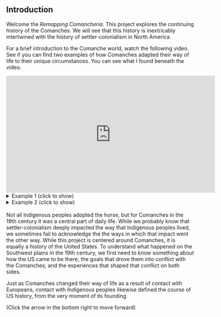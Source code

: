 ## Introduction

Welcome the _Remapping Comanchería_. This project explores the continuing history of the Comanches. We will see that this history is inextricably intertwined with the history of settler-colonialism in North America.

For a brief introduction to the Comanche world, watch the following video. See if you can find two examples of how Comanches adapted their way of life to their unique circumstances. You can see what I found beneath the video.

<iframe width="560" height="315" src="https://www.youtube.com/embed/MRXXvm-zKTY" frameborder="0" allow="accelerometer; autoplay; clipboard-write; encrypted-media; gyroscope; picture-in-picture" allowfullscreen></iframe>

<br/>
<details><summary>Example 1 (click to show)</summary>
<p>
- Comanches used horses to enhance their ability to hunt and secure food for their people
</p>
</details>
<details><summary>Example 2 (click to show)</summary>
<p>
- Comanches used horses to give them an advantage in warfare
</p>
</details>
<br/>
Not all Indigenous peoples adopted the horse, but for Comanches in the 19th century it was a central part of daily life. While we probably know that settler-colonialism deeply impacted the way that Indigenous peoples lived, we sometimes fail to acknowledge the the ways in which that impact went the other way. While this project is centered around Comanches, it is equally a history of the United States. To understand what happened on the Southwest plains in the 19th century, we first need to know something about how the US came to be there, the goals that drove them into conflict with the Comanches, and the experiences that shaped that conflict on both sides.

Just as Comanches changed their way of life as a result of contact with Europeans, contact with Indigenous peoples likewise defined the course of US history, from the very moment of its founding.

(Click the arrow in the bottom right to move forward)
